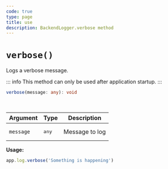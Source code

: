 ```yaml
---
code: true
type: page
title: use
description: BackendLogger.verbose method
---
```


# `verbose()`

Logs a verbose message.

::: info
This method can only be used after application startup.
:::

```ts
verbose(message: any): void
```

<br/>

| Argument  | Type           | Description    |
|-----------|----------------|----------------|
| `message` | <pre>any</pre> | Message to log |

**Usage:**

```js
app.log.verbose('Something is happening')
```
